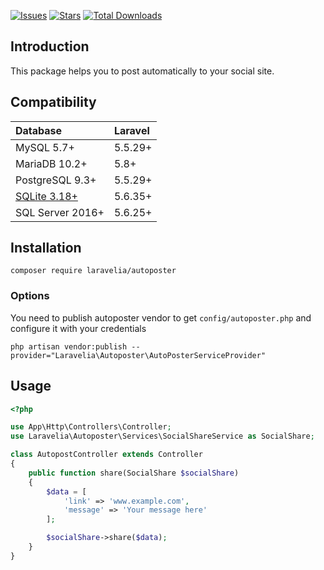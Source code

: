 [![Issues](https://img.shields.io/github/issues/techmahedy/laravel-social-auto-poster.svg?style=flat-square)](https://github.com/techmahedy/laravel-social-auto-poster/issues)
[![Stars](https://img.shields.io/github/stars/techmahedy/laravel-social-auto-poster.svg?style=flat-square)](https://github.com/techmahedy/laravel-social-auto-poster/stargazers)
[![Total Downloads](https://img.shields.io/crates/d/downloads.svg?style=flat-square)](https://github.com/techmahedy/laravel-social-auto-poster)

## Introduction

This package helps you to post automatically to your social site. 

## Compatibility

| Database                                          | Laravel |
|:--------------------------------------------------|:--------|
| MySQL 5.7+                                        | 5.5.29+ |
| MariaDB 10.2+                                     | 5.8+    |
| PostgreSQL 9.3+                                   | 5.5.29+ |
| [SQLite 3.18+](https://www.sqlite.org/json1.html) | 5.6.35+ |
| SQL Server 2016+                                  | 5.6.25+ |

## Installation

    composer require laravelia/autoposter

### Options 

You need to publish autoposter vendor to get `config/autoposter.php` and configure it with your credentials

    php artisan vendor:publish --provider="Laravelia\Autoposter\AutoPosterServiceProvider"


## Usage

```php
<?php

use App\Http\Controllers\Controller;
use Laravelia\Autoposter\Services\SocialShareService as SocialShare;

class AutopostController extends Controller
{   
    public function share(SocialShare $socialShare)
    {   
        $data = [
            'link' => 'www.example.com',
            'message' => 'Your message here'
        ];

        $socialShare->share($data);
    }
}